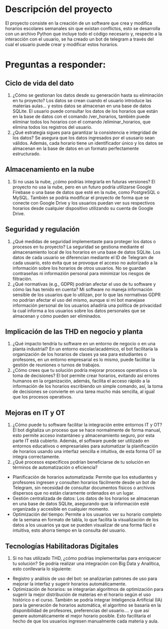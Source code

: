 # Descripción del proyecto
El proyecto consiste en la creación de un software que crea y modifica horarios escolares semanales sin que existan conflictos, esto se desarrolla con un archivo Python que incluye todo el código necesario y, respecto a la interacción con el usuario, se ha creado un bot de telegram a través del cual el usuario puede crear y modificar estos horarios.

# Preguntas a responder:
## Ciclo de vida del dato
1) ¿Cómo se gestionan los datos desde su generación hasta su eliminación en tu proyecto?
Los datos se crean cuando el usuario introduce las materias aulas... y estos datos se almacenan en una base de datos SQLite. El usuario puede consultar los datos de los horarios que están en la base de datos con el comando /ver_horarios, también puede eliminar todos los horarios con el comando /eliminar_horarios, que elimina todos los registros del usuario.
2) ¿Qué estrategia sigues para garantizar la consistencia e integridad de los datos?
Se asegura que los datos ingresados por el ususario sean válidos. Además, cada horario tiene un identificador único y los datos se almacenan en la base de datos en un formato perfectamente estructurado.
## Almacenamiento en la nube 
1) Si no usas la nube, ¿cómo podrías integrarla en futuras versiones?
El proyecto no usa la nube, pero en un futuro podría utilizarse Google Firebase o una base de datos que esté en la nube, como PostgreSQL o MySQL. También se podría modificar el proyecto de forma que se conecte con Google Drive y los usuarios puedan ver sus respectivos horarios desde cualquier dispositivo utilizando su cuenta de Google Drive.
## Seguridad y regulación
1) ¿Qué medidas de seguridad implementaste para proteger los datos o procesos en tu proyecto?
La seguridad se gestiona mediante el almacenamiento local de los horarios en una base de datos SQLite. Los datos de cada usuario se diferencian mediante el ID de Telegram de cada usuario, esto evita que se provoque el acceso no autorizado a la información sobre los horarios de otros usuarios. No se guardan contraseñas ni informazión personal para minimizar los riesgos de filtración.
2) ¿Qué normativas (e.g., GDPR) podrían afectar el uso de tu software y cómo las has tenido en cuenta?
Mi software no maneja información sensible de los usuarios que lo utilizan, por lo que las normativas GDPR no podrían afectar el uso del mismo, aunque si mi bot manejase información personal de los usuarios añadiría una política de privacidad la cual informa a los usuarios sobre los datos personales que se almacenan y cómo pueden ser eliminados.
## Implicación de las THD en negocio y planta
1) ¿Qué impacto tendría tu software en un entorno de negocio o en una planta industrial?
En un entorno escolar/académico, el bot facilitaría la organización de los horarios de clases ya sea para estudiantes o profesores, en un entorno empresarial es lo mismo, puede facilitar la gestión de reuniones o turnos de trabajos.
2) ¿Cómo crees que tu solución podría mejorar procesos operativos o la toma de decisiones?
El bot permite crear horarios, evitando así errores humanos en la organización, además, facilita el acceso rápido a la información de los horarios escribiendo un simple comando, así, la toma de decisiones se convierte en una tarea mucho más sencilla, al igual que los procesos operativos.
## Mejoras en IT y OT
1) ¿Cómo puede tu software facilitar la integración entre entornos IT y OT?
El bot digitaliza un proceso que se hace normalmente de forma manual, esto permite acceso instantáneo y almacenamiento seguro, por esta parte IT está cubierto. Además, el software puede ser utilizado en entornos educativos o empresariales para automatizar la planificación de horarios usando una interfaz sencilla e intuitiva, de esta forma OT se integra correctamente.
2) ¿Qué procesos específicos podrían beneficiarse de tu solución en términos de automatización o eficiencia?
- Planificación de horarios automatizada: Permite que los estudiantes y profesores ingresen y consulten horarios fácilmente desde un bot de Telegram, sin necesidad de consultar documentos físicos o archivos dispersos que no están claramente ordenados en un lugar.
- Gestión centralizada de datos: Los datos de los horarios se almacenan en una base de datos SQLite, asegurando que la información esté organizada y accesible en cualquier momento.
- Optimización del tiempo: Permite a los usuarios ver su horario completo de la semana en formato de tabla, lo que facilita la visualización de los datos a los usuarios ya que se pueden visualizar de una forma fácil e intuitiva, esto ahorra tiempo en la consulta del usuario.
## Tecnologías Habilitadoras Digitales
1) Si no has utilizado THD, ¿cómo podrías implementarlas para enriquecer tu solución?
Se podría realizar una integración con Big Data y Analítica, esto conllevaría lo siguiente:
- Registro y análisis de uso del bot: se analizarían patrones de uso para mejorar la interfaz y sugerir horarios automáticamente.
- Optimización de horarios: se integrarían algoritmos de optimización para sugerir la mejor distribución de materias en el horario según el uso histórico o el curso.
También se podría integrar Inteligencia Artificial (IA) para la generación de horarios automática, el algoritmo se basaría en la disponibilidad de profesores, preferencias del usuario.... y que así genere automáticamente el mejor horario posible. Esto facilitaría el hecho de que los usuarios ingresen manualmente cada materia y aula.
